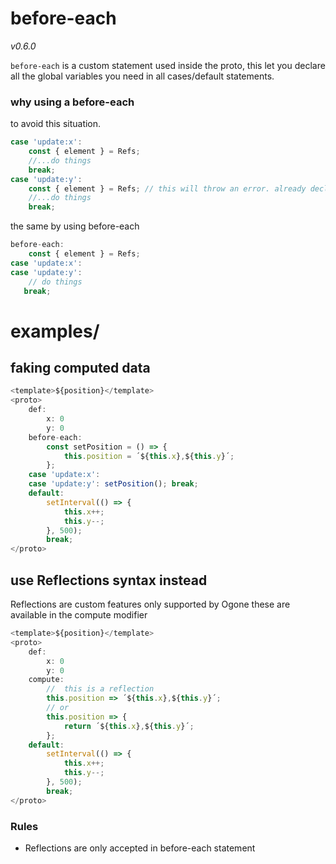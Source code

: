 # before-each

_v0.6.0_

`before-each` is a custom statement used inside the proto, this let you declare all the global variables you need in all cases/default statements.

### why using a before-each

to avoid this situation.

```javascript
case 'update:x':
    const { element } = Refs;
    //...do things
    break;
case 'update:y':
    const { element } = Refs; // this will throw an error. already declared const/let...
    //...do things
    break;
```

the same by using before-each

```javascript
before-each:
    const { element } = Refs;
case 'update:x':
case 'update:y':
    // do things
   break;
```

# examples/

## faking computed data

```typescript
<template>${position}</template>
<proto>
    def:
        x: 0
        y: 0
    before-each:
        const setPosition = () => {
            this.position = ´${this.x},${this.y}´;
        };
    case 'update:x':
    case 'update:y': setPosition(); break;
    default:
        setInterval(() => {
            this.x++;
            this.y--;
        }, 500);
        break;
</proto>
```

## use Reflections syntax instead

Reflections are custom features only supported by Ogone
these are available in the compute modifier

```typescript
<template>${position}</template>
<proto>
    def:
        x: 0
        y: 0
    compute:
        //  this is a reflection
        this.position => ´${this.x},${this.y}´;
        // or
        this.position => {
            return ´${this.x},${this.y}´;
        };
    default:
        setInterval(() => {
            this.x++;
            this.y--;
        }, 500);
        break;
</proto>
```

### Rules

- Reflections are only accepted in before-each statement
